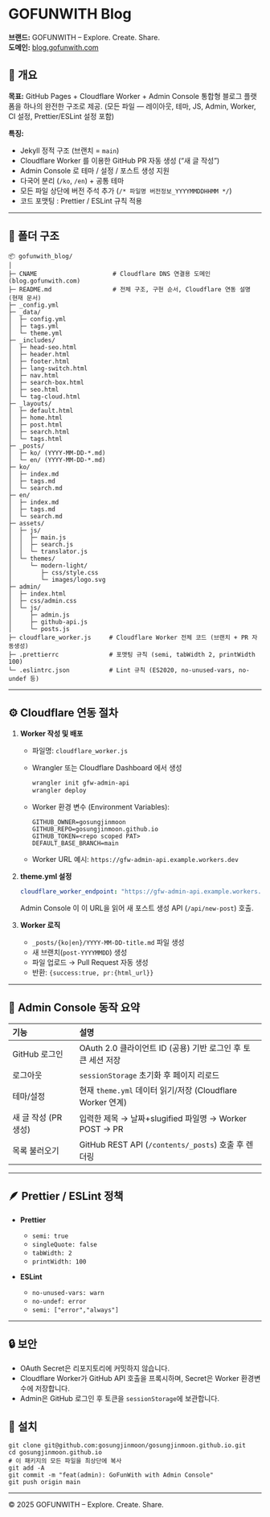 # GOFUNWITH Blog

**브랜드:** GOFUNWITH – Explore. Create. Share.  
**도메인:** [blog.gofunwith.com](https://blog.gofunwith.com)

## 🎯 개요

**목표:**
GitHub Pages + Cloudflare Worker + Admin Console 통합형 블로그 플랫폼을 하나의 완전한 구조로 제공.
(모든 파일 — 레이아웃, 테마, JS, Admin, Worker, CI 설정, Prettier/ESLint 설정 포함)

**특징:**

* Jekyll 정적 구조 (브랜치 = `main`)
* Cloudflare Worker 를 이용한 GitHub PR 자동 생성 (“새 글 작성”)
* Admin Console 로 테마 / 설정 / 포스트 생성 지원
* 다국어 분리 (`/ko`, `/en`) + 공통 테마
* 모든 파일 상단에 버전 주석 추가 (`/* 파일명 버전정보_YYYYMMDDHHMM */`)
* 코드 포맷팅 : Prettier / ESLint 규칙 적용

---
## 📂 폴더 구조
```
📦 gofunwith_blog/
│
├─ CNAME                     # Cloudflare DNS 연결용 도메인 (blog.gofunwith.com)
├─ README.md                 # 전체 구조, 구현 순서, Cloudflare 연동 설명 (현재 문서)
├─ _config.yml
├─ _data/
│  ├─ config.yml
│  ├─ tags.yml
│  └─ theme.yml
├─ _includes/
│  ├─ head-seo.html
│  ├─ header.html
│  ├─ footer.html
│  ├─ lang-switch.html
│  ├─ nav.html
│  ├─ search-box.html
│  ├─ seo.html
│  └─ tag-cloud.html
├─ _layouts/
│  ├─ default.html
│  ├─ home.html
│  ├─ post.html
│  ├─ search.html
│  └─ tags.html
├─ _posts/
│  ├─ ko/ (YYYY-MM-DD-*.md)
│  └─ en/ (YYYY-MM-DD-*.md)
├─ ko/
│  ├─ index.md
│  ├─ tags.md
│  └─ search.md
├─ en/
│  ├─ index.md
│  ├─ tags.md
│  └─ search.md
├─ assets/
│  ├─ js/
│  │  ├─ main.js
│  │  ├─ search.js
│  │  └─ translator.js
│  └─ themes/
│     └─ modern-light/
│        ├─ css/style.css
│        └─ images/logo.svg
├─ admin/
│  ├─ index.html
│  ├─ css/admin.css
│  └─ js/
│     ├─ admin.js
│     ├─ github-api.js
│     └─ posts.js
├─ cloudflare_worker.js     # Cloudflare Worker 전체 코드 (브랜치 + PR 자동생성)
├─ .prettierrc              # 포맷팅 규칙 (semi, tabWidth 2, printWidth 100)
└─ .eslintrc.json           # Lint 규칙 (ES2020, no-unused-vars, no-undef 등)

```
---
## ⚙️ Cloudflare 연동 절차

1. **Worker 작성 및 배포**

   * 파일명: `cloudflare_worker.js`
   * Wrangler 또는 Cloudflare Dashboard 에서 생성

     ```bash
     wrangler init gfw-admin-api
     wrangler deploy
     ```
   * Worker 환경 변수 (Environment Variables):

     ```
     GITHUB_OWNER=gosungjinmoon
     GITHUB_REPO=gosungjinmoon.github.io
     GITHUB_TOKEN=<repo scoped PAT>
     DEFAULT_BASE_BRANCH=main
     ```
   * Worker URL 예시:
     `https://gfw-admin-api.example.workers.dev`

2. **theme.yml 설정**

   ```yaml
   cloudflare_worker_endpoint: "https://gfw-admin-api.example.workers.dev"
   ```

   Admin Console 이 이 URL을 읽어 새 포스트 생성 API (`/api/new-post`) 호출.

3. **Worker 로직**

   * `_posts/{ko|en}/YYYY-MM-DD-title.md` 파일 생성
   * 새 브랜치(`post-YYYYMMDD`) 생성
   * 파일 업로드 → Pull Request 자동 생성
   * 반환: `{success:true, pr:{html_url}}`
---

## 🧰 Admin Console 동작 요약

| 기능             | 설명                                              |
| :------------- | :---------------------------------------------- |
| GitHub 로그인     | OAuth 2.0 클라이언트 ID (공용) 기반 로그인 후 토큰 세션 저장       |
| 로그아웃           | `sessionStorage` 초기화 후 페이지 리로드                  |
| 테마/설정          | 현재 `theme.yml` 데이터 읽기/저장 (Cloudflare Worker 연계) |
| 새 글 작성 (PR 생성) | 입력한 제목 → 날짜+slugified 파일명 → Worker POST → PR    |
| 목록 불러오기        | GitHub REST API (`/contents/_posts`) 호출 후 렌더링   |

---
## 🪶 Prettier / ESLint 정책

* **Prettier**

  * `semi: true`
  * `singleQuote: false`
  * `tabWidth: 2`
  * `printWidth: 100`
* **ESLint**

  * `no-unused-vars: warn`
  * `no-undef: error`
  * `semi: ["error","always"]`

---
## 🔒 보안
- OAuth Secret은 리포지토리에 커밋하지 않습니다.
- Cloudflare Worker가 GitHub API 호출을 프록시하며, Secret은 Worker 환경변수에 저장합니다.
- Admin은 GitHub 로그인 후 토큰을 `sessionStorage`에 보관합니다.

## 🚀 설치
```
git clone git@github.com:gosungjinmoon/gosungjinmoon.github.io.git
cd gosungjinmoon.github.io
# 이 패키지의 모든 파일을 최상단에 복사
git add -A
git commit -m "feat(admin): GoFunWith with Admin Console"
git push origin main
```

---
© 2025 GOFUNWITH – Explore. Create. Share.
